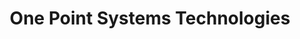 ---
title: "One Point Systems Technologies"
url: /quezon-city/one-point-systems-technologies/
shop: energy
---
